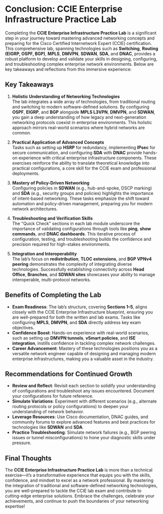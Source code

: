 # Conclusion: CCIE Enterprise Infrastructure Practice Lab

Completing the **CCIE Enterprise Infrastructure Practice Lab** is a significant step in your journey toward mastering advanced networking concepts and preparing for the Cisco Certified Internetwork Expert (CCIE) certification. This comprehensive lab, spanning technologies such as **Switching**, **Routing (EIGRP, OSPF, BGP)**, **MPLS**, **DMVPN**, **SDWAN**, **SDA**, and **DNAC**, provides a robust platform to develop and validate your skills in designing, configuring, and troubleshooting complex enterprise network environments. Below are key takeaways and reflections from this immersive experience:

## Key Takeaways

1. **Holistic Understanding of Networking Technologies**  
   The lab integrates a wide array of technologies, from traditional routing and switching to modern software-defined solutions. By configuring **OSPF**, **EIGRP**, and **BGP** alongside **MPLS L3VPN**, **DMVPN**, and **SDWAN**, you gain a deep understanding of how legacy and next-generation networking protocols coexist in enterprise environments. This holistic approach mirrors real-world scenarios where hybrid networks are common.

2. **Practical Application of Advanced Concepts**  
   Tasks such as setting up **HSRP** for redundancy, implementing **IPsec** for secure communication, and configuring **SDA** with **DNAC** provide hands-on experience with critical enterprise infrastructure components. These exercises reinforce the ability to translate theoretical knowledge into practical configurations, a core skill for the CCIE exam and professional deployments.

3. **Mastery of Policy-Driven Networking**  
   Configuring policies in **SDWAN** (e.g., hub-and-spoke, DSCP marking) and **SDA** (e.g., security groups and policies) highlights the importance of intent-based networking. These tasks emphasize the shift toward automation and policy-driven management, preparing you for modern network architectures.

4. **Troubleshooting and Verification Skills**  
   The "Quick Check" sections in each lab module underscore the importance of validating configurations through tools like **ping**, **show commands**, and **DNAC dashboards**. This iterative process of configuration, testing, and troubleshooting builds the confidence and precision required for high-stakes environments.

5. **Integration and Interoperability**  
   The lab’s focus on **redistribution**, **TLOC extensions**, and **BGP VPNv4 peering** demonstrates the complexity of integrating diverse technologies. Successfully establishing connectivity across **Head Office**, **Branches**, and **SDWAN sites** showcases your ability to manage interoperable, multi-protocol networks.

## Benefits of Completing the Lab

- **Exam Readiness**: The lab’s structure, covering **Sections 1–5**, aligns closely with the CCIE Enterprise Infrastructure blueprint, ensuring you are well-prepared for both the written and lab exams. Tasks like configuring **MPLS**, **DMVPN**, and **SDA** directly address key exam objectives.
- **Confidence Boost**: Hands-on experience with real-world scenarios, such as setting up **DMVPN tunnels**, **vSmart policies**, and **ISE integration**, instills confidence in tackling complex network challenges.
- **Career Advancement**: Mastery of these technologies positions you as a versatile network engineer capable of designing and managing modern enterprise infrastructures, making you a valuable asset in the industry.

## Recommendations for Continued Growth

- **Review and Reflect**: Revisit each section to solidify your understanding of configurations and troubleshoot any issues encountered. Document your configurations for future reference.
- **Simulate Variations**: Experiment with different scenarios (e.g., alternate routing protocols or policy configurations) to deepen your understanding of network behavior.
- **Leverage Resources**: Use Cisco documentation, DNAC guides, and community forums to explore advanced features and best practices for technologies like **SDWAN** and **SDA**.
- **Practice Troubleshooting**: Simulate network failures (e.g., BGP peering issues or tunnel misconfigurations) to hone your diagnostic skills under pressure.

## Final Thoughts

The **CCIE Enterprise Infrastructure Practice Lab** is more than a technical exercise—it’s a transformative experience that equips you with the skills, confidence, and mindset to excel as a network professional. By mastering the integration of traditional and software-defined networking technologies, you are well-prepared to tackle the CCIE lab exam and contribute to cutting-edge enterprise solutions. Embrace the challenges, celebrate your achievements, and continue to push the boundaries of your networking expertise!
